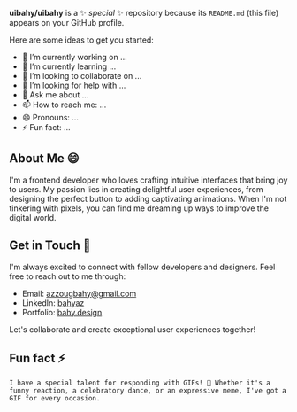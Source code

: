 <!-- ### Hello there 👋

[![spotify-github-profile](https://spotify-github-profile.vercel.app/api/view?uid=t6uu2woadoyj39b031ypv4l6a&cover_image=true&theme=default&bar_color=53b14f&bar_color_cover=false)](https://github.com/kittinan/spotify-github-profile) -->


**uibahy/uibahy** is a ✨ _special_ ✨ repository because its `README.md` (this file) appears on your GitHub profile.

Here are some ideas to get you started:

- 🔭 I’m currently working on ...
- 🌱 I’m currently learning ...
- 👯 I’m looking to collaborate on ...
- 🤔 I’m looking for help with ...
- 💬 Ask me about ...
- 📫 How to reach me: ...
- 😄 Pronouns: ...
- ⚡ Fun fact: ...


## About Me 😄

I'm a frontend developer who loves crafting intuitive interfaces that bring joy to users. My passion lies in creating delightful user experiences, from designing the perfect button to adding captivating animations. When I'm not tinkering with pixels, you can find me dreaming up ways to improve the digital world.

## Get in Touch 🔭

I'm always excited to connect with fellow developers and designers. Feel free to reach out to me through:

- Email: [azzougbahy@gmail.com](mailto:azzougbahy@gmail.com)
- LinkedIn: [bahyaz](https://www.linkedin.com/in/bahyaz)
- Portfolio: [bahy.design](https://www.bahy.design)

Let's collaborate and create exceptional user experiences together!

## Fun fact ⚡

``I have a special talent for responding with GIFs! 🎉 Whether it's a funny reaction, a celebratory dance, or an expressive meme, I've got a GIF for every occasion.``
[]([mailto:azzougbahy@gmail.com](https://tenor.com/view/kyle-kyle-rittenhouse-rittenhouse-kyle-chad-tie-straighten-gif-23766072))


